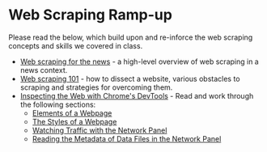 # Web Scraping Ramp-up

Please read the below, which build upon and re-inforce the web scraping
concepts and skills we covered in class.

* [Web scraping for the news](../docs/web_scraping/README.md) - a high-level overview of web scraping in a news context.
* [Web scraping 101](../docs/web_scraping/101.md) - how to dissect a website, various obstacles to scraping and strategies for overcoming them.
* [Inspecting the Web with Chrome's
  DevTools](http://www.compjour.org/tutorials/intro-to-the-web-inspector/) - Read and work through the following sections:
  * [Elements of a Webpage](http://www.compjour.org/tutorials/elements-of-a-webpage/)
  * [The Styles of a Webpage](http://www.compjour.org/tutorials/styles-of-a-webpage/)
  * [Watching Traffic with the Network Panel](http://www.compjour.org/tutorials/watching-traffic-network-panel/)
  * [Reading the Metadata of Data Files in the Network Panel](http://www.compjour.org/tutorials/data-files-without-packaging/)



